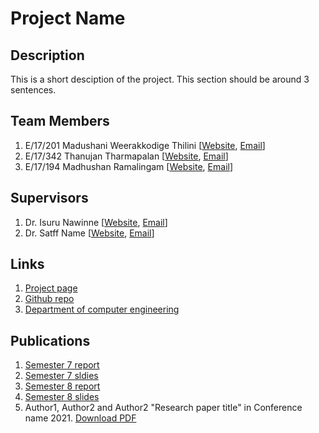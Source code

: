 
[//]: # (Please refer the instructions in below URL for the configurations)
[//]: # (https://projects.ce.pdn.ac.lk/docs/how-to-add-a-project)

# Project Name

## Description

This is a short desciption of the project. This section should be around 3 sentences.

## Team Members
1. E/17/201 Madushani Weerakkodige Thilini [[Website](http://www.thilini98.me/), [Email](mailto:e17201@eng.pdn.ac.lk)]
2. E/17/342 Thanujan Tharmapalan [[Website](https://github.com/thanujan96), [Email](mailto:e17342@eng.pdn.ac.lk)]
3. E/17/194 Madhushan Ramalingam [[Website](https://www.drmadhushan.me/), [Email](mailto:drmadhushan@gmail.com)]


## Supervisors
1. Dr. Isuru Nawinne [[Website](http://www.ce.pdn.ac.lk/academic-staff/), [Email](mailto:isurunawinne@eng.pdn.ac.lk)]
2. Dr. Satff Name [[Website](http://www.ce.pdn.ac.lk/academic-staff/), [Email](mailto:lecturer@ce.pdn.ac.lk)]


## Links

1. [Project page](https://cepdnaclk.github.io/e17-3yp-maker-mate)
2. [Github repo](https://github.com/cepdnaclk/e17-3yp-maker-mate)
3. [Department of computer engineering](http://ce.pdn.ac.lk)


## Publications
1. [Semester 7 report](https://cepdnaclk.github.io/e17-3yp-maker-mate)
2. [Semester 7 sldies](https://cepdnaclk.github.io/e17-3yp-maker-mate)
3. [Semester 8 report](https://cepdnaclk.github.io/e17-3yp-maker-mate)
4. [Semester 8 slides](https://cepdnaclk.github.io/e17-3yp-maker-mate)
5. Author1, Author2 and Author2 "Research paper title" in Conference name 2021. [Download PDF ](https://cepdnaclk.github.io/e17-3yp-maker-mate)
